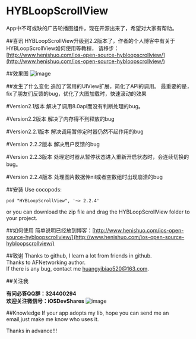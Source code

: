 # HYBLoopScrollView
App中不可或缺的广告轮播图组件，现在开源出来了，希望对大家有帮助。

##喜讯
HYBLoopScrollView升级到2.2版本了，作者的个人博客中有关于HYBLoopScrollView如何使用等教程，
请移步：[http://www.henishuo.com/ios-open-source-hybloopscrollview/](http://www.henishuo.com/ios-open-source-hybloopscrollview/)


##效果图
![image](https://github.com/632840804/HYBLoopScrollView/blob/master/screen.gif)

##发生了什么变化
追加了常用的UIView扩展，简化了API的调用。
最重要的是，fix了朋友们反馈的bug，优化了大图加载时，快速滚动的效果

#Version2.1版本
解决了调用8.0api而没有判断处理的bug。

#Version2.2版本
解决了内存得不到释放的bug

#Version2.2.1版本
解决调用暂停定时器仍然不起作用的bug

#Version 2.2.2版本
解决用户反馈的bug

#Version 2.2.3版本
处理定时器从暂停状态进入重新开启状态时，会连续切换的bug。

#Version 2.2.4版本
处理图片数据传nil或者空数组时出现崩溃的bug

##安装
Use cocopods:
```
pod "HYBLoopScrollView", '~> 2.2.4'
```
or you can download the zip file and drag the HYBLoopScrollView folder to your project.

##如何使用
简单说明已经放到博客：[http://www.henishuo.com/ios-open-source-hybloopscrollview/](http://www.henishuo.com/ios-open-source-hybloopscrollview/)


##致谢
Thanks to github, I learn a lot from friends in github.<br/>
Thanks to AFNetworking author.<br/>
If there is any bug, contact me huangyibiao520@163.com.

##关注我

**有问必答QQ群：324400294**<br/>
**欢迎关注微信号：iOSDevShares**
![image](https://github.com/CoderJackyHuang/IOSCallJsOrJsCallIOS/blob/master/wx.jpg)

##Knowledge
If your app adopts my lib, hope you can send me an email,just make me know who uses it.<br/>

Thanks in advance!!!

